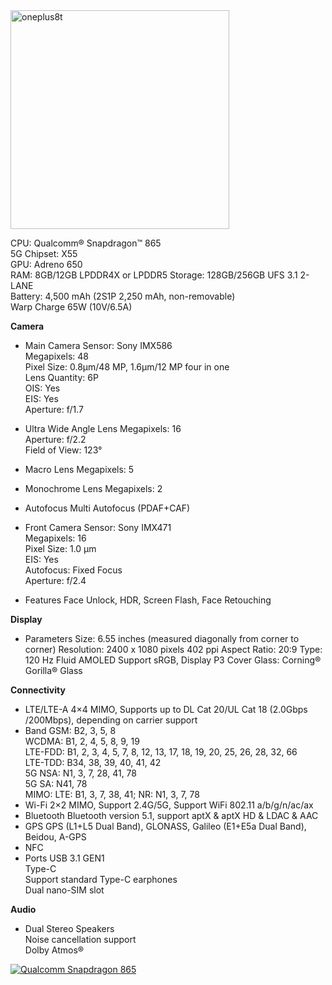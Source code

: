 <img src="https://github.com/user-attachments/assets/1d9c326d-8729-4a1e-ae25-e35ae61873ed" width="350" title="oneplus8t"/>

CPU: Qualcomm® Snapdragon™ 865  
5G Chipset: X55  
GPU: Adreno 650  
RAM: 8GB/12GB LPDDR4X or LPDDR5
Storage: 128GB/256GB UFS 3.1 2-LANE  
Battery: 4,500 mAh (2S1P 2,250 mAh, non-removable)  
Warp Charge 65W (10V/6.5A)

**Camera**
-   Main Camera
    Sensor: Sony IMX586  
    Megapixels: 48  
    Pixel Size: 0.8µm/48 MP, 1.6µm/12 MP four in one  
    Lens Quantity: 6P  
    OIS: Yes  
    EIS: Yes  
    Aperture: f/1.7
    
-  Ultra Wide Angle Lens
    Megapixels: 16  
	Aperture: f/2.2  
	Field of View: 123°
	
-   Macro Lens
	Megapixels: 5
-   Monochrome Lens
	Megapixels: 2
-	Autofocus
	Multi Autofocus (PDAF+CAF)

- Front Camera
	Sensor: Sony IMX471  
	Megapixels: 16  
	Pixel Size: 1.0 µm  
	EIS: Yes  
	Autofocus: Fixed Focus  
	Aperture: f/2.4

- Features
	Face Unlock, HDR, Screen Flash, Face Retouching

**Display**
-   Parameters
	Size: 6.55 inches (measured diagonally from corner to corner)
	Resolution: 2400 x 1080 pixels 402 ppi
	Aspect Ratio: 20:9
	Type: 120 Hz Fluid AMOLED
	Support sRGB, Display P3
	Cover Glass: Corning® Gorilla® Glass

**Connectivity**
- LTE/LTE-A
	4×4 MIMO, Supports up to DL Cat 20/UL Cat 18 (2.0Gbps /200Mbps), depending on carrier support
- Band
	GSM: B2, 3, 5, 8  
    WCDMA: B1, 2, 4, 5, 8, 9, 19  
    LTE-FDD: B1, 2, 3, 4, 5, 7, 8, 12, 13, 17, 18, 19, 20, 25, 26, 28, 32, 66  
    LTE-TDD: B34, 38, 39, 40, 41, 42  
    5G NSA: N1, 3, 7, 28, 41, 78  
    5G SA: N41, 78  
    MIMO: LTE: B1, 3, 7, 38, 41; NR: N1, 3, 7, 78
- Wi-Fi
	2×2 MIMO, Support 2.4G/5G, Support WiFi 802.11 a/b/g/n/ac/ax
- Bluetooth
	Bluetooth version 5.1, support aptX & aptX HD & LDAC & AAC
- GPS
	GPS (L1+L5 Dual Band), GLONASS, Galileo (E1+E5a Dual Band), Beidou, A-GPS
- NFC
- Ports
    USB 3.1 GEN1  
    Type-C  
    Support standard Type-C earphones  
    Dual nano-SIM slot

**Audio** 
- Dual Stereo Speakers  
    Noise cancellation support  
    Dolby Atmos®

[![Qualcomm Snapdragon 865](https://res.cloudinary.com/marcomontalbano/image/upload/v1729955140/video_to_markdown/images/youtube--cDxBXgE8D-g-c05b58ac6eb4c4700831b2b3070cd403.jpg)](https://www.youtube.com/watch?v=cDxBXgE8D-g "Qualcomm Snapdragon 865")
